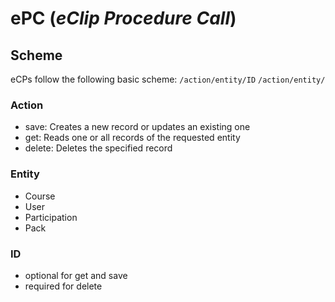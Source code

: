# ePC (*eClip Procedure Call*)

## Scheme
eCPs follow the following basic scheme:
`/action/entity/ID`
`/action/entity/`
### Action
- save: Creates a new record or updates an existing one
- get: Reads one or all records of the requested entity
- delete: Deletes the specified record

### Entity
- Course
- User
- Participation
- Pack

### ID
- optional for get and save
- required for delete
